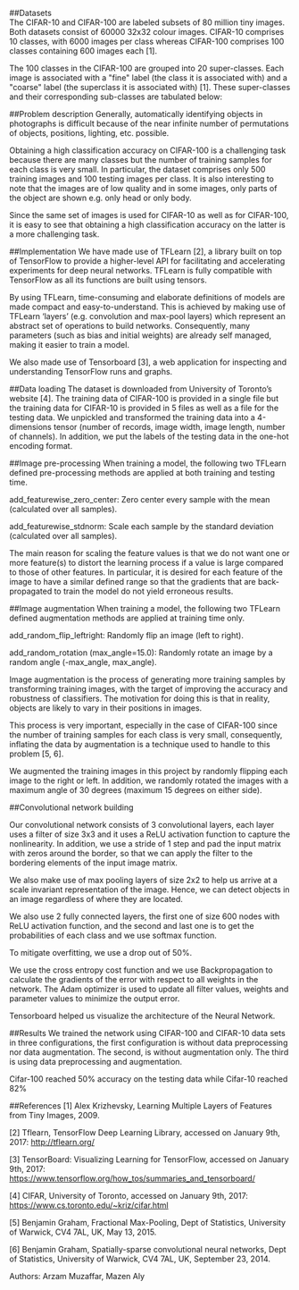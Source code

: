 ##Datasets  
The CIFAR-10 and CIFAR-100 are labeled subsets of 80 million tiny images. Both datasets consist of 60000 32x32 colour images. CIFAR-10 comprises 10 classes, with 6000 images per class whereas CIFAR-100 comprises 100 classes containing 600 images each [1].

The 100 classes in the CIFAR-100 are grouped into 20 super-classes. Each image is associated with a "fine" label (the class it is associated with) and a "coarse" label (the superclass it is associated with) [1]. These super-classes and their corresponding sub-classes are tabulated below:

##Problem description
Generally, automatically identifying objects in photographs is difficult because of the near infinite number of permutations of objects, positions, lighting, etc. possible.

Obtaining a high classification accuracy on CIFAR-100 is a challenging task because there are many classes but the number of training samples for each class is very small.  In particular, the dataset comprises only 500 training images and 100 testing images per class. It is also interesting to note that the images are of low quality and in some images, only parts of the object are shown e.g. only head or only body.

Since the same set of images is used for CIFAR-10 as well as for CIFAR-100, it is easy to see that obtaining a high classification accuracy on the latter is a more challenging task.


##Implementation
We have made use of TFLearn [2], a library built on top of TensorFlow to provide a higher-level API for facilitating and accelerating experiments for deep neural networks. TFLearn is fully compatible with TensorFlow as all its functions are built using tensors.

By using TFLearn, time-consuming and elaborate definitions of models are made compact and easy-to-understand. This is achieved by making use of TFLearn ‘layers’ (e.g. convolution and max-pool layers) which represent an abstract set of operations to build networks. Consequently, many parameters (such as bias and initial weights) are already self managed, making it easier to train a model.

We also made use of Tensorboard [3], a web application for inspecting and understanding TensorFlow runs and graphs. 

##Data loading
The dataset is downloaded from University of Toronto’s website [4]. The training data of CIFAR-100 is provided in a single file but the training data for CIFAR-10 is provided in 5 files as well as a file for the testing data. 
We unpickled and transformed the training data into a 4-dimensions tensor (number of records, image width, image length, number of channels). In addition, we put the labels of the testing data in the one-hot encoding format. 


##Image pre-processing
When training a model, the following two TFLearn defined pre-processing methods are applied at both training and testing time.

add_featurewise_zero_center: Zero center every sample with the mean (calculated over all samples).

add_featurewise_stdnorm: Scale each sample by the standard deviation (calculated over all samples).

The main reason for scaling the feature values is that we do not want one or more feature(s) to distort the learning process if a value is large compared to those of other features. In particular, it is desired for each feature of the image to have a similar defined range so that the gradients that are back-propagated to train the model do not yield erroneous results.




##Image augmentation
When training a model, the following two TFLearn defined augmentation methods are applied at training time only.

add_random_flip_leftright: Randomly flip an image (left to right).

add_random_rotation (max_angle=15.0): Randomly rotate an image by a random angle (-max_angle, max_angle).

Image augmentation is the process of generating more training samples by transforming training images, with the target of improving the accuracy and robustness of classifiers. The motivation for doing this is that in reality, objects are likely to vary in their positions in images.

This process is very important, especially in the case of CIFAR-100 since the number of training samples for each class is very small, consequently, inflating the data by augmentation is a technique used to handle to this problem [5, 6].

We augmented the training images in this project by randomly flipping each image to the right or left. In addition, we randomly rotated the images with a maximum angle of 30 degrees (maximum 15 degrees on either side). 


##Convolutional network building


Our convolutional network consists of 3 convolutional layers, each layer uses a filter of size 3x3 and it uses a ReLU activation function to capture the nonlinearity. In addition, we use a stride of 1 step and pad the input matrix with zeros around the border, so that we can apply the filter to the bordering elements of the input image matrix.

We also make use of max pooling layers of size 2x2 to help us arrive at a scale invariant representation of the image. Hence, we can detect objects in an image regardless of where they are located.

We also use 2 fully connected layers, the first one of size 600 nodes with ReLU activation function, and the second and last one is to get the probabilities of each class and we use softmax function. 

To mitigate overfitting, we use a drop out of 50%. 

We use the cross entropy cost function and we use Backpropagation to calculate the gradients of the error with respect to all weights in the network. The Adam optimizer is used to update all filter values, weights and parameter values to minimize the output error.

Tensorboard helped us visualize the architecture of the Neural Network.


##Results 
We trained the network using CIFAR-100 and CIFAR-10 data sets in three configurations, the first configuration is without data preprocessing nor data augmentation. The second, is without augmentation only. The third is using data preprocessing and augmentation. 

Cifar-100 reached 50% accuracy on the testing data while Cifar-10 reached 82%


##References
[1]  Alex Krizhevsky, Learning Multiple Layers of Features from Tiny Images, 2009.

[2] Tflearn, TensorFlow Deep Learning Library, accessed on January 9th, 2017: http://tflearn.org/

[3] TensorBoard: Visualizing Learning for TensorFlow, accessed on January 9th, 2017: https://www.tensorflow.org/how_tos/summaries_and_tensorboard/

[4] CIFAR, University of Toronto, accessed on January 9th, 2017: https://www.cs.toronto.edu/~kriz/cifar.html

[5] Benjamin Graham, Fractional Max-Pooling, Dept of Statistics, University of Warwick, CV4 7AL, UK, May 13, 2015.

[6] Benjamin Graham, Spatially-sparse convolutional neural networks, Dept of Statistics, University of Warwick, CV4 7AL, UK, September 23, 2014.


Authors: Arzam Muzaffar, Mazen Aly 



